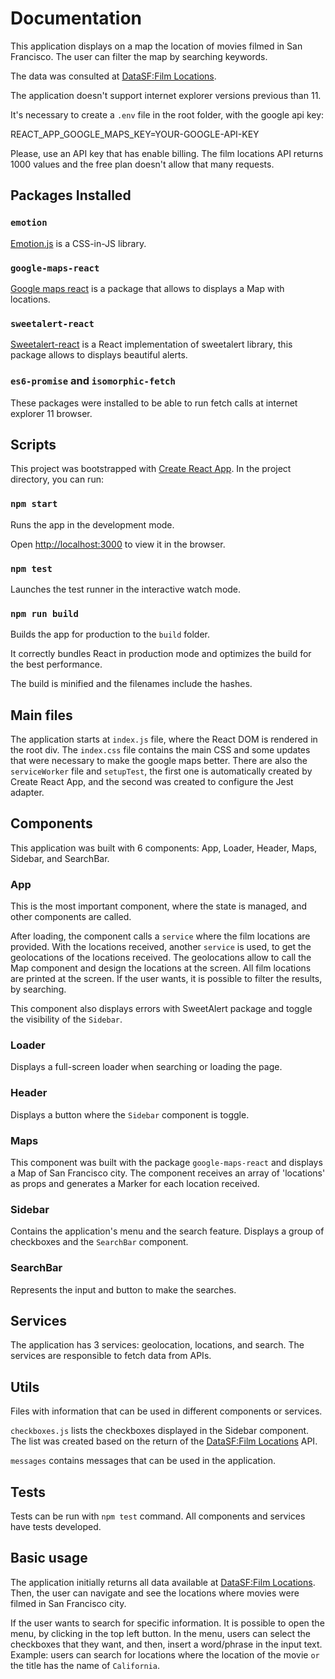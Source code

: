# Documentation

This application displays on a map the location of movies filmed in San Francisco. The user can filter the map by searching keywords.

The data was consulted at [DataSF:Film Locations](https://data.sfgov.org/Culture-and-Recreation/Film-Locations-in-San-Francisco/yitu-d5am).

The application doesn't support internet explorer versions previous than 11.

It's necessary to create a `.env` file in the root folder, with the google api key:

REACT_APP_GOOGLE_MAPS_KEY=YOUR-GOOGLE-API-KEY

Please, use an API key that has enable billing. The film locations API returns 1000 values and the free plan doesn't allow that many requests.

## Packages Installed

### `emotion`

[Emotion.js](https://github.com/emotion-js/emotion) is a CSS-in-JS library.

### `google-maps-react`

[Google maps react](https://github.com/fullstackreact/google-maps-react/blob/master/README.md) is a package that allows to displays a Map with locations.

### `sweetalert-react`

[Sweetalert-react](https://github.com/chentsulin/sweetalert-react) is a React implementation of sweetalert library, this package allows to displays beautiful alerts.

### `es6-promise` and `isomorphic-fetch`

These packages were installed to be able to run fetch calls at internet explorer 11 browser.

## Scripts

This project was bootstrapped with [Create React App](https://github.com/facebook/create-react-app). In the project directory, you can run:

### `npm start`

Runs the app in the development mode.

Open [http://localhost:3000](http://localhost:3000) to view it in the browser.

### `npm test`

Launches the test runner in the interactive watch mode.

### `npm run build`

Builds the app for production to the `build` folder.

It correctly bundles React in production mode and optimizes the build for the best performance.

The build is minified and the filenames include the hashes.

## Main files

The application starts at `index.js` file, where the React DOM is rendered in the root div. The `index.css` file contains the main CSS and some updates that were necessary to make the google maps better. There are also the `serviceWorker` file and `setupTest`, the first one is automatically created by Create React App, and the second was created to configure the Jest adapter.

## Components

This application was built with 6 components: App, Loader, Header, Maps, Sidebar, and SearchBar.

### App

This is the most important component, where the state is managed, and other components are called.

After loading, the component calls a `service` where the film locations are provided. With the locations received, another `service` is used, to get the geolocations of the locations received. The geolocations allow to call the Map component and design the locations at the screen. All film locations are printed at the screen. If the user wants, it is possible to filter the results, by searching.

This component also displays errors with SweetAlert package and toggle the visibility of the `Sidebar`.

### Loader

Displays a full-screen loader when searching or loading the page.

### Header

Displays a button where the `Sidebar` component is toggle.

### Maps

This component was built with the package `google-maps-react` and displays a Map of San Francisco city. The component receives an array of 'locations' as props and generates a Marker for each location received.

### Sidebar

Contains the application's menu and the search feature. Displays a group of checkboxes and the `SearchBar` component.

### SearchBar

Represents the input and button to make the searches.

## Services

The application has 3 services: geolocation, locations, and search. The services are responsible to fetch data from APIs.

## Utils

Files with information that can be used in different components or services.

`checkboxes.js` lists the checkboxes displayed in the Sidebar component. The list was created based on the return of the [DataSF:Film Locations](https://data.sfgov.org/Culture-and-Recreation/Film-Locations-in-San-Francisco/yitu-d5am) API.

`messages` contains messages that can be used in the application.

## Tests

Tests can be run with `npm test` command. All components and services have tests developed.

## Basic usage

The application initially returns all data available at [DataSF:Film Locations](https://data.sfgov.org/Culture-and-Recreation/Film-Locations-in-San-Francisco/yitu-d5am). Then, the user can navigate and see the locations where movies were filmed in San Francisco city.

If the user wants to search for specific information. It is possible to open the menu, by clicking in the top left button. In the menu, users can select the checkboxes that they want, and then, insert a word/phrase in the input text. Example: users can search for locations where the location of the movie `or` the title has the name of `California`.
